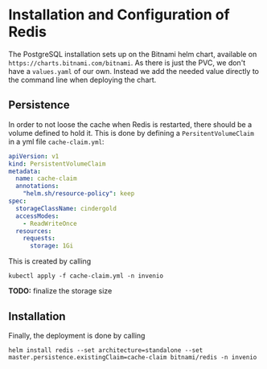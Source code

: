 # Installation and Configuration of Redis

The PostgreSQL installation sets up on the Bitnami helm chart, available on
`https://charts.bitnami.com/bitnami`. As there is just the PVC, we don't have 
a `values.yaml` of our own. Instead we add the needed value directly to the 
command line when deploying the chart.

## Persistence

In order to not loose the cache when Redis is restarted, there should be a volume defined to hold it. This is
done by defining a `PersitentVolumeClaim` in a yml file `cache-claim.yml`:

```yaml
apiVersion: v1
kind: PersistentVolumeClaim
metadata:
  name: cache-claim
  annotations:
    "helm.sh/resource-policy": keep
spec:
  storageClassName: cindergold
  accessModes:
    - ReadWriteOnce
  resources:
    requests:
      storage: 1Gi
```

This is created by calling
```shell
kubectl apply -f cache-claim.yml -n invenio
```

**TODO:** finalize the storage size

## Installation

Finally, the deployment is done by calling
```shell
helm install redis --set architecture=standalone --set master.persistence.existingClaim=cache-claim bitnami/redis -n invenio
```
